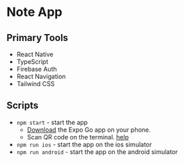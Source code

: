 # Note App

## Primary Tools

- React Native
- TypeScript
- Firebase Auth
- React Navigation
- Tailwind CSS

## Scripts

- `npm start` - start the app
  - [Download](https://expo.dev/client) the Expo Go app on your phone.
  - Scan QR code on the terminal. [help](https://docs.expo.dev/get-started/create-a-new-app/#opening-the-app-on-your-phonetablet)
- `npm run ios` - start the app on the ios simulator
- `npm run android` - start the app on the android simulator
